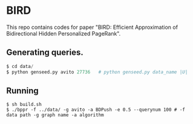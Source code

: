 # BIRD
This repo contains codes for paper "BIRD: Efficient Approximation of Bidirectional Hidden Personalized PageRank".

## Generating queries.
```python
$ cd data/
$ python genseed.py avito 27736   # python genseed.py data_name |U|
```

## Running 
```shell
$ sh build.sh
$ ./bppr -f ../data/ -g avito -a BDPush -e 0.5 --querynum 100 # -f data path -g graph name -a algorithm 
```
